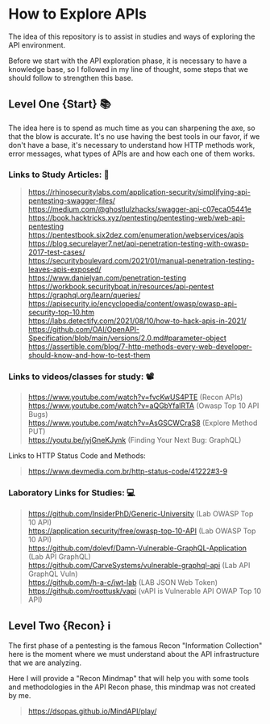 # How to Explore APIs
The idea of this repository is to assist in studies and ways of exploring the API environment.

Before we start with the API exploration phase, it is necessary to have a knowledge base, so I followed in my line of thought, some steps that we should follow to strengthen this base.

## Level One {Start} :books:
The idea here is to spend as much time as you can sharpening the axe, so that the blow is accurate.
It's no use having the best tools in our favor, if we don't have a base, it's necessary to understand how HTTP methods work, error messages, what types of APIs are and how each one of them works.

### Links to Study Articles: 📘<br>
> https://rhinosecuritylabs.com/application-security/simplifying-api-pentesting-swagger-files/<br>
https://medium.com/@ghostlulzhacks/swagger-api-c07eca05441e<br>
https://book.hacktricks.xyz/pentesting/pentesting-web/web-api-pentesting<br>
https://pentestbook.six2dez.com/enumeration/webservices/apis<br>
https://blog.securelayer7.net/api-penetration-testing-with-owasp-2017-test-cases/<br>
https://securityboulevard.com/2021/01/manual-penetration-testing-leaves-apis-exposed/<br>
https://www.danielyan.com/penetration-testing<br>
https://workbook.securityboat.in/resources/api-pentest<br>
https://graphql.org/learn/queries/<br>
https://apisecurity.io/encyclopedia/content/owasp/owasp-api-security-top-10.htm<br>
https://labs.detectify.com/2021/08/10/how-to-hack-apis-in-2021/<br>
https://github.com/OAI/OpenAPI-Specification/blob/main/versions/2.0.md#parameter-object<br>
https://assertible.com/blog/7-http-methods-every-web-developer-should-know-and-how-to-test-them<br>

### Links to videos/classes for study: 📽️<br>
>https://www.youtube.com/watch?v=fvcKwUS4PTE (Recon APIs) <br>
https://www.youtube.com/watch?v=aQGbYfalRTA (Owasp Top 10 API Bugs)<br>
https://www.youtube.com/watch?v=AsGSCWCraS8 (Explore Method PUT)<br>
https://youtu.be/jyjGneKJynk (Finding Your Next Bug: GraphQL)<br>

Links to HTTP Status Code and Methods:<br>
>https://www.devmedia.com.br/http-status-code/41222#3-9<br>

### Laboratory Links for Studies: 💻 <br>
> https://github.com/InsiderPhD/Generic-University (Lab OWASP Top 10 API) <br>
> https://application.security/free/owasp-top-10-API (Lab OWASP Top 10 API) <br>
> https://github.com/dolevf/Damn-Vulnerable-GraphQL-Application (Lab API GraphQL) <br>
> https://github.com/CarveSystems/vulnerable-graphql-api (Lab API GraphQL Vuln) <br>
> https://github.com/h-a-c/jwt-lab (LAB JSON Web Token) <br>
> https://github.com/roottusk/vapi (vAPI is Vulnerable API OWAP Top 10 API) <br>


## Level Two {Recon} ℹ️
The first phase of a pentesting is the famous Recon "Information Collection" here is the moment where we must understand about the API infrastructure that we are analyzing.

Here I will provide a "Recon Mindmap" that will help you with some tools and methodologies in the API Recon phase, this mindmap was not created by me.

>https://dsopas.github.io/MindAPI/play/
